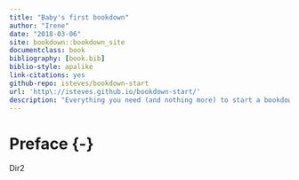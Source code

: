 ```yaml
--- 
title: "Baby's first bookdown"
author: "Irene"
date: "2018-03-06"
site: bookdown::bookdown_site
documentclass: book
bibliography: [book.bib]
biblio-style: apalike
link-citations: yes
github-repo: isteves/bookdown-start
url: 'http\://isteves.github.io/bookdown-start/'
description: "Everything you need (and nothing more) to start a bookdown book."
---
```


# Preface {-}

Dir2
